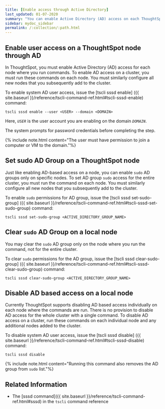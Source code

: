 ```yaml
---
title: [Enable access through Active Directory]
last_updated: 01-07-2020
summary: "You can enable Active Directory (AD) access on each ThoughtSpot node."
sidebar: mydoc_sidebar
permalink: /:collection/:path.html
---
```


## Enable user access on a ThoughtSpot node through AD

In ThoughtSpot, you must enable Active Directory (AD) access for each node where you run commands. To enable AD access on a cluster, you must run these commands on each node. You must similarly configure all new nodes that you subsequently add to the cluster.

To enable system AD user access, issue the [tscli sssd enable] ({{ site.baseurl }}/reference/tscli-command-ref.html#tscli-sssd-enable) command:

```
tscli sssd enable --user <USER> --domain <DOMAIN>
```

Here, _`USER`_ is the user account you are enabling on the domain _`DOMAIN`_.

The system prompts for password credentials before completing the step.

{% include note.html content="The user must have permission to join a computer or VM to the domain."%}

## Set sudo AD Group on a ThoughtSpot node

Just like enabling AD-based access on a node, you can enable `sudo` AD groups only on specific nodes. To set AD group `sudo` access for the entire cluster, you must run the command on each node. You must similarly configure all new nodes that you subsequently add to the cluster.

To enable `sudo` permissions for AD group, issue the [tscli sssd set-sudo-group] ({{ site.baseurl }}/reference/tscli-command-ref.html#tscli-sssd-set-sudo-group) command:

```
tscli sssd set-sudo-group <ACTIVE_DIRECTORY_GROUP_NAME>
```

## Clear `sudo` AD Group on a local node

You may clear the `sudo` AD group only on the node where you run the command, not for the entire cluster.

To clear `sudo` permissions for the AD group, issue the [tscli sssd clear-sudo-group] ({{ site.baseurl }}/reference/tscli-command-ref.html#tscli-sssd-clear-sudo-group) command:

```
tscli sssd clear-sudo-group <ACTIVE_DIRECTORY_GROUP_NAME>
```

## Disable AD based access on a local node

Currently ThoughtSpot supports disabling AD based access individually on each
node where the commands are run. There is no provision to disable AD access for
the whole cluster with a single command. To disable AD access on a cluster,  run
these commands on each individual node and any additional nodes added to the
cluster.

To disable system AD user access, issue the [tscli sssd disable] ({{ site.baseurl }}/reference/tscli-command-ref.html#tscli-sssd-disable) command:

```
tscli sssd disable
```

{% include note.html content="Running this command also removes the AD group from `sudo` list."%}

## Related Information

* The [sssd command]({{ site.baseurl }}/reference/tscli-command-ref.html#sssd) in the `tscli` command reference
